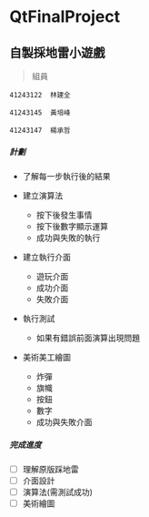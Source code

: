 # QtFinalProject
## 自製採地雷小遊戲

>組員

  `41243122  林建全`

  `41243145  黃培峰`

  `41243147  楊承哲`

##### 計劃

* 了解每一步執行後的結果
  
* 建立演算法
  * 按下後發生事情
  * 按下後數字顯示運算
  * 成功與失敗的執行
    
* 建立執行介面
  * 遊玩介面
  * 成功介面
  * 失敗介面

* 執行測試
  *  如果有錯誤前面演算出現問題    
 
* 美術美工繪圖
  * 炸彈
  * 旗幟
  * 按鈕
  * 數字
  * 成功與失敗介面

  
##### 完成進度

- [ ] 理解原版踩地雷
- [ ] 介面設計
- [ ] 演算法(需測試成功)
- [ ] 美術繪圖

